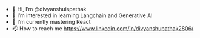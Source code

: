 - 👋 Hi, I’m @divyanshuispathak
- 👀 I’m interested in learning Langchain and Generative AI
- 🌱 I’m currently mastering React
- 📫 How to reach me https://www.linkedin.com/in/divyanshupathak2806/

<!---
divyanshuispathak/divyanshuispathak is a ✨ special ✨ repository because its `README.md` (this file) appears on your GitHub profile.
You can click the Preview link to take a look at your changes.
--->
